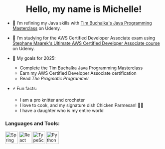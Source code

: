 <h1 align="center">Hello, my name is Michelle!</h1>

- 🌱 I’m refining my Java skills with [Tim Buchalka's Java Programming Masterclass](https://www.udemy.com/course/java-the-complete-java-developer-course) on Udemy.
- 🌱 I’m studying for the AWS Certified Developer Associate exam using [Stephane Maarek's Ultimate AWS Certified Developer Associate course](https://www.udemy.com/course/aws-certified-developer-associate-dva-c01/) on Udemy.


- 💎 My goals for 2025:
  - Complete the Tim Buchalka Java Programming Masterclass
  - Earn my AWS Certified Developer Associate certification
  - Read *The Pragmatic Programmer*

- ⚡ Fun facts: 
  - I am a pro knitter and crocheter
  - I love to cook, and my signature dish Chicken Parmesan! 🧶🐔
  - I have a daughter who is my entire world

<h3 align="left">Languages and Tools:</h3>
<p align="left">

  <a href="https://spring.io/"><img src="https://cdn.jsdelivr.net/gh/devicons/devicon/icons/spring/spring-original.svg" width="40" height="40" alt="Spring"/></a>
  <a href="https://reactjs.org/"><img src="https://cdn.jsdelivr.net/gh/devicons/devicon/icons/react/react-original.svg" width="40" height="40" alt="React"/></a>
  <a href="https://www.typescriptlang.org"><img src="https://www.svgrepo.com/show/374144/typescript.svg" width="40" height="40" alt="TypeScript"/></a>
  <a href="https://www.python.org/"><img src="https://cdn.jsdelivr.net/gh/devicons/devicon/icons/python/python-original.svg" width="40" height="40" alt="Python"/></a>                  
          
</p>

